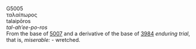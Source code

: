 <body>
  <p>G5005<br>  ταλαίπωρος  <br> talaipōros  <br><i>tal-ah‘ee-po-ros </i><br>From the base of <a href="g5007.htm">5007</a> and a derivative of the base of <a href="g3984.htm">3984</a>  <i>enduring</i> <i>trial</i>, that is, <i>miserable:</i> - wretched.<br></p>
 </body>